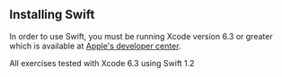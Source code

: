 ## Installing Swift

In order to use Swift, you must be running Xcode version 6.3 or greater which is available  at [Apple's developer center](https://developer.apple.com/xcode/downloads/).


All exercises tested with Xcode 6.3 using Swift 1.2
